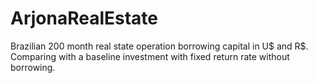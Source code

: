 # ArjonaRealEstate
Brazilian 200 month real state operation borrowing capital in U$ and R$. Comparing with a baseline investment with fixed return rate without borrowing.

